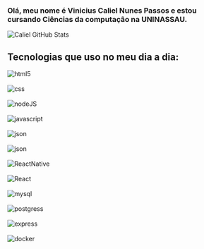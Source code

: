 ### Olá, meu nome é Vinicius Caliel Nunes Passos e estou cursando Ciências da computação na UNINASSAU.

![Caliel GitHub Stats](https://github-readme-stats-git-masterrstaa-rickstaa.vercel.app/api?username=vinicaliel&theme=dracula)

## Tecnologias que uso no meu dia a dia:

<div style:"display : inline_block">
<img alt="html5" align="center" src="https://img.shields.io/badge/HTML5-E34F26?style=for-the-badge&logo=html5&logoColor=white"></div>
<br>

<div style:"display : inline_block">
<img alt="css" align="center" src="https://img.shields.io/badge/CSS3-1572B6?style=for-the-badge&logo=css3&logoColor=white"></div>
<br>

<div style:"display : inline_block">
<img alt="nodeJS" align="center" src="https://img.shields.io/badge/Node%20js-339933?style=for-the-badge&logo=nodedotjs&logoColor=white"></div>
<br>

<div style:"display : inline_block">
<img alt="javascript" align="center" src="https://img.shields.io/badge/JavaScript-323330?style=for-the-badge&logo=javascript&logoColor=F7DF1E"></div>
<br>

<div style:"display : inline_block">
<img alt="json" align="center" src=https://img.shields.io/badge/json-5E5C5C?style=for-the-badge&logo=json&logoColor=white"></div>
<br>

<div style:"display : inline_block">
<img alt="json" align="center" src="https://img.shields.io/badge/json-5E5C5C?style=for-the-badge&logo=json&logoColor=white"></div>
<br>

<div style:"display : inline_block">
<img alt="ReactNative" align="center" src="	https://img.shields.io/badge/React_Native-20232A?style=for-the-badge&logo=react&logoColor=61DAFB"></div>
<br>

<div style:"display : inline_block">
<img alt="React" align="center" src="https://img.shields.io/badge/React-20232A?style=for-the-badge&logo=react&logoColor=61DAFB"></div>
<br>

<div style:"display : inline_block">
<img alt="mysql" align="center" src="https://img.shields.io/badge/MySQL-005C84?style=for-the-badge&logo=mysql&logoColor=white"></div>
<br>

<div style:"display : inline_block">
<img alt="postgress" align="center" src="https://img.shields.io/badge/PostgreSQL-316192?style=for-the-badge&logo=postgresql&logoColor=white"></div>
<br>

<div style:"display : inline_block">
<img alt="express" align="center" src="https://img.shields.io/badge/Express%20js-000000?style=for-the-badge&logo=express&logoColor=white"></div>
<br>

<div style:"display : inline_block">
<img alt="docker" align="center" src="https://img.shields.io/badge/Docker-2CA5E0?style=for-the-badge&logo=docker&logoColor=white"></div>
<br>














